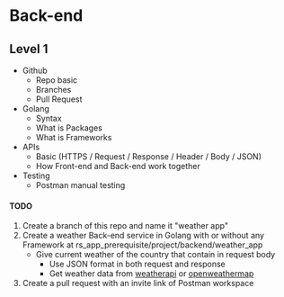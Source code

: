 # Back-end
## Level 1
- Github
    - Repo basic
    - Branches
    - Pull Request
- Golang
    - Syntax
    - What is Packages
    - What is Frameworks
- APIs
    - Basic (HTTPS / Request / Response / Header / Body / JSON)
    - How Front-end and Back-end work together
- Testing
    - Postman manual testing
#### TODO
1. Create a branch of this repo and name it "weather app"
2. Create a weather Back-end service in Golang with or without any Framework at rs_app_prerequisite/project/backend/weather_app
    - Give current weather of the country that contain in request body
        - Use JSON format in both request and response
        - Get weather data from [weatherapi](https://www.weatherapi.com/docs/) or [openweathermap](https://openweathermap.org/)
3. Create a pull request with an invite link of Postman workspace
